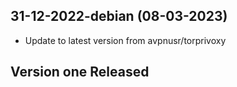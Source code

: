
## 31-12-2022-debian (08-03-2023)
- Update to latest version from avpnusr/torprivoxy
## Version one Released
